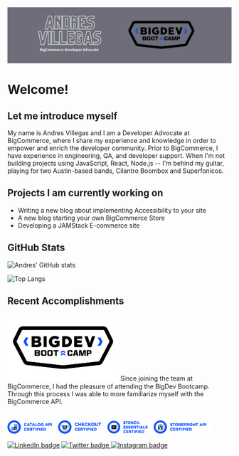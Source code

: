 <img src="assets/Andres_Villegas_grey.png" alt="BigDevCatalogBadge"/>

# Welcome! 

## Let me introduce myself

My name is Andres Villegas and I am a Developer Advocate at BigCommerce, where I share my experience and knowledge in order to empower and enrich the developer community. Prior to BigCommerce, I have experience in engineering, QA, and developer support. When I'm not  building projects using JavaScript, React, Node.js -- I'm behind my guitar, playing for two Austin-based bands, Cilantro Boombox and Superfonicos. 

## Projects I am currently working on


* Writing a new blog about implementing Accessibility to your site
* A new blog starting your own BigCommerce Store
* Developing a JAMStack E-commerce site


## GitHub Stats

![Andres' GitHub stats](https://github-readme-stats.vercel.app/api?username=thisisvillegas&theme=synthwave&show_icons=true&count_private=true "Andres' GutHub Stats")

![Top Langs](https://github-readme-stats.vercel.app/api/top-langs/?username=thisisvillegas&theme=synthwave "Andres' Top Languages Card")



## Recent Accomplishments
<img src="assets/BigDev_2Color_Lockup.png" alt="BigDevBadge" width="250"/>
Since joining the team at BigCommerce, I had the pleasure of attending the BigDev Bootcamp. Through this process I was able to more familiarize myself with the BigCommerce API. 


<br/>
<br/>
<br/>

<span>
<img src="assets/Signature_CatalogAPI.jpg" alt="BigDevCatalogBadge"/>
<img src="assets/Signature_Checkout.jpg" alt="BigDevCheckoutBadge"/>
<img src="assets/Signature_StencilEssentials.jpg" alt="BigDevStencilBadge"/>
<img src="assets/Signature_StorefrontAPI.jpg" alt="BigDevStorefrontBadge"/>
</span>

<br/>

<a href="https://www.linkedin.com/in/andres-villegas-79867ab7/"> ![LinkedIn badge](https://img.shields.io/badge/-LinkedIn-0e76a8?style=plastic&logo=linkedIn)</a>
<a href="https://twitter.com/thisisvillegas">![Twitter badge](https://img.shields.io/badge/-Twitter-1DA1F2?style=plastic&logo=Twitter) </a>
<a href="https://www.instagram.com/doktordres/">![Instagram badge](https://img.shields.io/badge/-Instagram-833AB4?style=plastic&logo=Instagram)</a>
